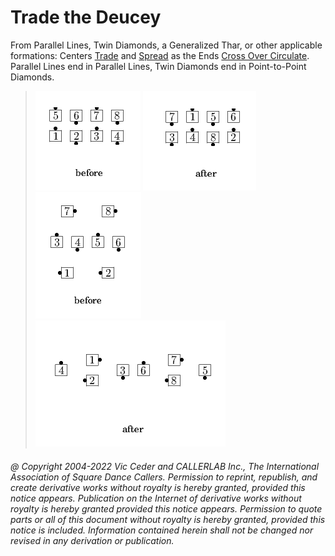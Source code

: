 
# Trade the Deucey

From Parallel Lines, Twin Diamonds, a Generalized Thar,
or other applicable formations:
Centers [Trade](../b2/trade.md)
and [Spread](../plus/anything_and_spread.md)
as the Ends [Cross Over Circulate](../a1/cross_over_circulate.md).
Parallel Lines end in Parallel Lines,
Twin Diamonds end in Point-to-Point Diamonds.

> 
> ![alt](trade_the_deucey-1.png)
> ![alt](trade_the_deucey-2.png)  
> ![alt](trade_the_deucey-3.png)
> ![alt](trade_the_deucey-4.png)
> 

###### @ Copyright 2004-2022 Vic Ceder and CALLERLAB Inc., The International Association of Square Dance Callers. Permission to reprint, republish, and create derivative works without royalty is hereby granted, provided this notice appears. Publication on the Internet of derivative works without royalty is hereby granted provided this notice appears. Permission to quote parts or all of this document without royalty is hereby granted, provided this notice is included. Information contained herein shall not be changed nor revised in any derivation or publication.
